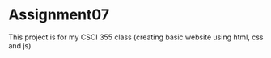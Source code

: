 # Assignment07
This project is for my CSCI 355 class (creating basic website using html, css and js)
